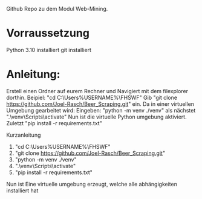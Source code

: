 Github Repo zu dem Modul Web-Mining.

# Vorraussetzung
Python 3.10 installiert
git installiert

# Anleitung:
Erstell einen Ordner auf eurem Rechner und Navigiert mit dem filexplorer dorthin.
Beipiel: "cd C:\Users\%USERNAME%\FHSWF"
Gib "git clone https://github.com/Joel-Rasch/Beer_Scraping.git" ein.
Da in einer virtuellen Umgebung gearbeitet wird:
Eingeben: "python -m venv ./venv"
als nächstet ".\venv\Scripts\activate"
Nun ist die virtuelle Python umgebung aktiviert.
Zuletzt "pip install -r requirements.txt"

Kurzanleitung
1. "cd C:\Users\%USERNAME%\FHSWF"
2. "git clone https://github.com/Joel-Rasch/Beer_Scraping.git"
3. "python -m venv ./venv"
4. ".\venv\Scripts\activate"
5. "pip install -r requirements.txt"

Nun ist Eine virtuelle umgebung erzeugt, welche alle abhängigkeiten installiert hat
